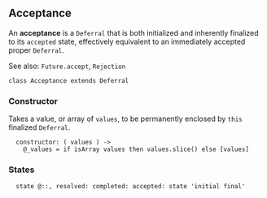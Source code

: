 ## Acceptance

An **acceptance** is a `Deferral` that is both initialized and inherently
finalized to its `accepted` state, effectively equivalent to an immediately
accepted proper `Deferral`.

See also: `Future.accept`, `Rejection`

    class Acceptance extends Deferral


### Constructor

Takes a value, or array of `values`, to be permanently enclosed by `this`
finalized `Deferral`.

      constructor: ( values ) ->
        @_values = if isArray values then values.slice() else [values]



### States

      state @::, resolved: completed: accepted: state 'initial final'
